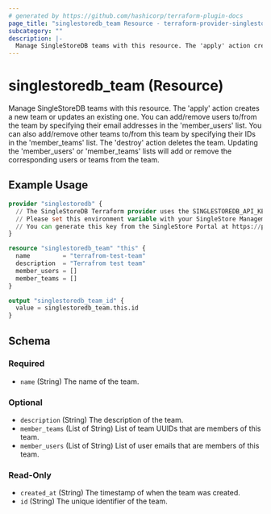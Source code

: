 ```yaml
---
# generated by https://github.com/hashicorp/terraform-plugin-docs
page_title: "singlestoredb_team Resource - terraform-provider-singlestoredb"
subcategory: ""
description: |-
  Manage SingleStoreDB teams with this resource. The 'apply' action creates a new team or updates an existing one. You can add/remove users to/from the team by specifying their email addresses in the 'member_users' list. You can also add/remove other teams to/from this team by specifying their IDs in the 'member_teams' list. The 'destroy' action deletes the team. Updating the 'member_users' or 'member_teams' lists will add or remove the corresponding users or teams from the team.
---
```


# singlestoredb_team (Resource)

Manage SingleStoreDB teams with this resource. The 'apply' action creates a new team or updates an existing one. You can add/remove users to/from the team by specifying their email addresses in the 'member_users' list. You can also add/remove other teams to/from this team by specifying their IDs in the 'member_teams' list. The 'destroy' action deletes the team. Updating the 'member_users' or 'member_teams' lists will add or remove the corresponding users or teams from the team.

## Example Usage

```terraform
provider "singlestoredb" {
  // The SingleStoreDB Terraform provider uses the SINGLESTOREDB_API_KEY environment variable for authentication.
  // Please set this environment variable with your SingleStore Management API key.
  // You can generate this key from the SingleStore Portal at https://portal.singlestore.com/organizations/org-id/api-keys.
}

resource "singlestoredb_team" "this" {
  name         = "terrafrom-test-team"
  description  = "Terrafrom test team"
  member_users = []
  member_teams = []
}

output "singlestoredb_team_id" {
  value = singlestoredb_team.this.id
}
```

<!-- schema generated by tfplugindocs -->
## Schema

### Required

- `name` (String) The name of the team.

### Optional

- `description` (String) The description of the team.
- `member_teams` (List of String) List of team UUIDs that are members of this team.
- `member_users` (List of String) List of user emails that are members of this team.

### Read-Only

- `created_at` (String) The timestamp of when the team was created.
- `id` (String) The unique identifier of the team.
